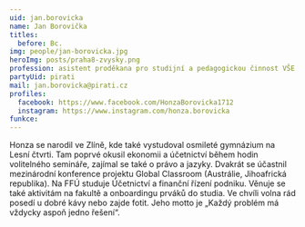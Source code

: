 ```yaml
---
uid: jan.borovicka
name: Jan Borovička
titles:
  before: Bc.
img: people/jan-borovicka.jpg
heroImg: posts/praha8-zvysky.png
profession: asistent proděkana pro studijní a pedagogickou činnost VŠE
partyUid: pirati
mail: jan.borovicka@pirati.cz
profiles:
  facebook: https://www.facebook.com/HonzaBorovicka1712
  instagram: https://www.instagram.com/honza.borovicka
funkce:
---
```


Honza se narodil ve Zlíně, kde také vystudoval osmileté gymnázium na Lesní čtvrti. Tam poprvé okusil ekonomii a účetnictví během hodin volitelného semináře, zajímal se také o právo a jazyky. Dvakrát se účastnil mezinárodní konference projektu Global Classroom (Austrálie, Jihoafrická republika). Na FFÚ studuje Účetnictví a finanční řízení podniku. Věnuje se také aktivitám na fakultě a onboardingu prváků do studia. Ve chvíli volna rád posedí u dobré kávy nebo zajde fotit. Jeho motto je „Každý problém má vždycky aspoň jedno řešení“.
